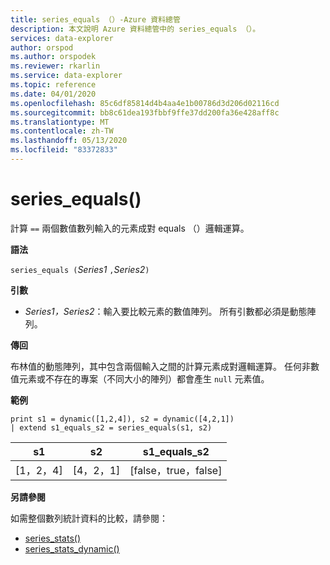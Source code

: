```yaml
---
title: series_equals （）-Azure 資料總管
description: 本文說明 Azure 資料總管中的 series_equals （）。
services: data-explorer
author: orspod
ms.author: orspodek
ms.reviewer: rkarlin
ms.service: data-explorer
ms.topic: reference
ms.date: 04/01/2020
ms.openlocfilehash: 85c6df85814d4b4aa4e1b00786d3d206d02116cd
ms.sourcegitcommit: bb8c61dea193fbbf9ffe37dd200fa36e428aff8c
ms.translationtype: MT
ms.contentlocale: zh-TW
ms.lasthandoff: 05/13/2020
ms.locfileid: "83372833"
---
```

# <a name="series_equals"></a>series_equals()

計算 `==` 兩個數值數列輸入的元素成對 equals （）邏輯運算。

**語法**

`series_equals (`*Series1* `,`*Series2*`)`

**引數**

* *Series1，Series2*：輸入要比較元素的數值陣列。 所有引數都必須是動態陣列。 

**傳回**

布林值的動態陣列，其中包含兩個輸入之間的計算元素成對邏輯運算。 任何非數值元素或不存在的專案（不同大小的陣列）都會產生 `null` 元素值。

**範例**

<!-- csl: https://help.kusto.windows.net:443/Samples -->
```kusto
print s1 = dynamic([1,2,4]), s2 = dynamic([4,2,1])
| extend s1_equals_s2 = series_equals(s1, s2)
```

|s1|s2|s1_equals_s2|
|---|---|---|
|[1，2，4]|[4，2，1]|[false，true，false]|

**另請參閱**

如需整個數列統計資料的比較，請參閱：
* [series_stats()](series-statsfunction.md)
* [series_stats_dynamic()](series-stats-dynamicfunction.md)
